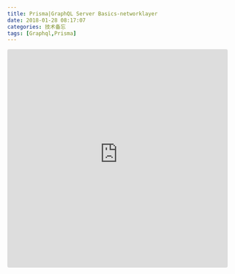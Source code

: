 ```yaml
---
title: Prisma|GraphQL Server Basics-networklayer
date: 2018-01-28 08:17:07
categories: 技术备忘
tags: [Graphql,Prisma]
---
```

<iframe src="https://simpleserver-wwp7vogd9xvn.runkit.sh" style="width:100%; height:500px; border:0; border-radius: 4px; overflow:hidden;" sandbox="allow-modals allow-forms allrow-popups allow-scripts allow-same-origin">
</iframe>

